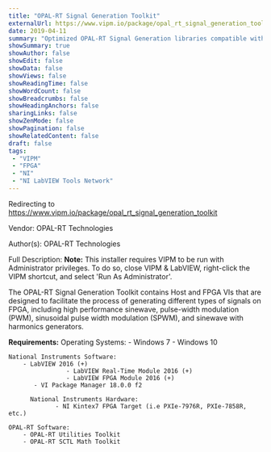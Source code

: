 ```yaml
---
title: "OPAL-RT Signal Generation Toolkit"
externalUrl: https://www.vipm.io/package/opal_rt_signal_generation_toolkit
date: 2019-04-11
summary: "Optimized OPAL-RT Signal Generation libraries compatible with LabVIEW FPGA allowing for Sinusoidal, Sinusoidal with Harmonics, PWM, and SPWM generation"
showSummary: true
showAuthor: false
showEdit: false
showData: false
showViews: false
showReadingTime: false
showWordCount: false
showBreadcrumbs: false
showHeadingAnchors: false
sharingLinks: false
showZenMode: false
showPagination: false
showRelatedContent: false
draft: false
tags:
 - "VIPM"
 - "FPGA"
 - "NI"
 - "NI LabVIEW Tools Network"
---
```


Redirecting to https://www.vipm.io/package/opal_rt_signal_generation_toolkit

Vendor: OPAL-RT Technologies

Author(s): OPAL-RT Technologies
 
Full Description:
**Note:** This installer requires VIPM to be run with Administrator privileges.  To do so, close VIPM & LabVIEW, right-click the VIPM shortcut, and select 'Run As Administrator'.

The OPAL-RT Signal Generation Toolkit contains Host and FPGA VIs that are designed to facilitate the process of generating different types of signals on FPGA, including high performance sinewave, pulse-width modulation (PWM), sinusoidal pulse width modulation (SPWM), and sinewave with harmonics generators.

**Requirements:**
    Operating Systems:
       - Windows 7
		    	- Windows 10	
	
    National Instruments Software:
        - LabVIEW 2016 (+)
				    - LabVIEW Real-Time Module 2016 (+)
				    - LabVIEW FPGA Module 2016 (+)
	       - VI Package Manager 18.0.0 f2
	       
		  National Instruments Hardware:
			     - NI Kintex7 FPGA Target (i.e PXIe-7976R, PXIe-7858R, etc.)

    OPAL-RT Software:
        - OPAL-RT Utilities Toolkit
        - OPAL-RT SCTL Math Toolkit